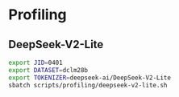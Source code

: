 # Profiling

## DeepSeek-V2-Lite

```bash
export JID=0401
export DATASET=dclm28b
export TOKENIZER=deepseek-ai/DeepSeek-V2-Lite
sbatch scripts/profiling/deepseek-v2-lite.sh
```
